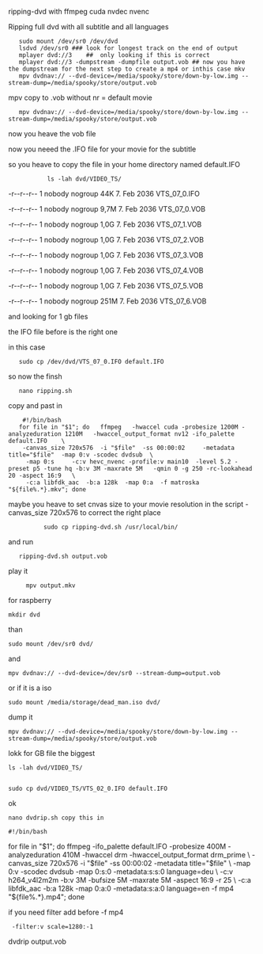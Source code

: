  ripping-dvd with ffmpeg  cuda nvdec nvenc

Ripping full dvd with all subtitle and all languages


       
       sudo mount /dev/sr0 /dev/dvd
       lsdvd /dev/sr0 ### look for longest track on the end of output
       mplayer dvd://3    ##  only looking if this is correct
       mplayer dvd://3 -dumpstream -dumpfile output.vob ## now you have the dumpstream for the next step to create a mp4 or inthis case mkv
       mpv dvdnav:// --dvd-device=/media/spooky/store/down-by-low.img --stream-dump=/media/spooky/store/output.vob 


mpv       copy to .vob without nr = default movie

       mpv dvdnav:// --dvd-device=/media/spooky/store/down-by-low.img --stream-dump=/media/spooky/store/output.vob

now you heave the vob file

now you neeed the .IFO file for your movie for the subtitle

so you heave to copy the file in your home directory named default.IFO

               ls -lah dvd/VIDEO_TS/

-r--r--r-- 1 nobody nogroup  44K  7. Feb 2036  VTS_07_0.IFO

-r--r--r-- 1 nobody nogroup 9,7M  7. Feb 2036  VTS_07_0.VOB

-r--r--r-- 1 nobody nogroup 1,0G  7. Feb 2036  VTS_07_1.VOB

-r--r--r-- 1 nobody nogroup 1,0G  7. Feb 2036  VTS_07_2.VOB

-r--r--r-- 1 nobody nogroup 1,0G  7. Feb 2036  VTS_07_3.VOB

-r--r--r-- 1 nobody nogroup 1,0G  7. Feb 2036  VTS_07_4.VOB

 -r--r--r-- 1 nobody nogroup 1,0G  7. Feb 2036  VTS_07_5.VOB
 
 -r--r--r-- 1 nobody nogroup 251M  7. Feb 2036  VTS_07_6.VOB


and looking for 1 gb files


the IFO file before is the right one 



in this case


       sudo cp /dev/dvd/VTS_07_0.IFO default.IFO  


so now the finsh

       nano ripping.sh

copy and past in     

        #!/bin/bash
       for file in "$1"; do   ffmpeg   -hwaccel cuda -probesize 1200M -analyzeduration 1210M   -hwaccel_output_format nv12 -ifo_palette default.IFO    \
        -canvas_size 720x576  -i "$file"  -ss 00:00:02     -metadata title="$file"  -map 0:v -scodec dvdsub  \
         -map 0:s     -c:v hevc_nvenc -profile:v main10  -level 5.2 -preset p5 -tune hq -b:v 3M -maxrate 5M   -qmin 0 -g 250 -rc-lookahead 20 -aspect 16:9   \
         -c:a libfdk_aac  -b:a 128k  -map 0:a  -f matroska  "${file%.*}.mkv"; done

maybe you heave to set cnvas size to your movie resolution in the script -canvas_size 720x576 to correct the right place

              sudo cp ripping-dvd.sh /usr/local/bin/

and run

       ripping-dvd.sh output.vob

play it

         mpv output.mkv

       
for raspberry



    mkdir dvd
than

    sudo mount /dev/sr0 dvd/
and

    mpv dvdnav:// --dvd-device=/dev/sr0 --stream-dump=output.vob


or if it is a iso

    sudo mount /media/storage/dead_man.iso dvd/


dump it

    mpv dvdnav:// --dvd-device=/media/spooky/store/down-by-low.img --stream-dump=/media/spooky/store/output.vob

lokk for GB file the biggest


    ls -lah dvd/VIDEO_TS/


    sudo cp dvd/VIDEO_TS/VTS_02_0.IFO default.IFO

ok

    nano dvdrip.sh copy this in

    #!/bin/bash
  for file in "$1"; do   ffmpeg -ifo_palette default.IFO  -probesize 400M -analyzeduration 410M -hwaccel drm -hwaccel_output_format drm_prime  \
  -canvas_size  720x576  -i "$file"  -ss 00:00:02 -metadata title="$file" \
  -map 0:v -scodec dvdsub   -map 0:s:0 -metadata:s:s:0 language=deu    \
 -c:v h264_v4l2m2m  -b:v 3M -bufsize 5M  -maxrate 5M  -aspect 16:9  -r 25 \
  -c:a libfdk_aac     -b:a 128k -map 0:a:0 -metadata:s:a:0 language=en     -f mp4  "${file%.*}.mp4"; done

if you need filter add before -f mp4

     -filter:v scale=1280:-1


dvdrip output.vob
